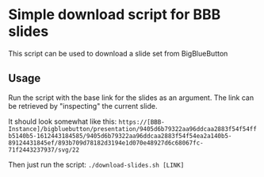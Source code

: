 # Simple download script for BBB slides
This script can be used to download a slide set from BigBlueButton

## Usage
Run the script with the base link for the slides as an argument.
The link can be retrieved by "inspecting" the current slide.

It should look somewhat like this: `https://[BBB-Instance]/bigbluebutton/presentation/9405d6b79322aa96ddcaa2883f54f54ffb5140b5-1612443184585/9405d6b79322aa96ddcaa2883f54f54ea2a140b5-89124431845ef/893b709d78182d3194e1d070e48927d6c68067fc-71f2443237937/svg/22`

Then just run the script:
`./download-slides.sh [LINK]`
